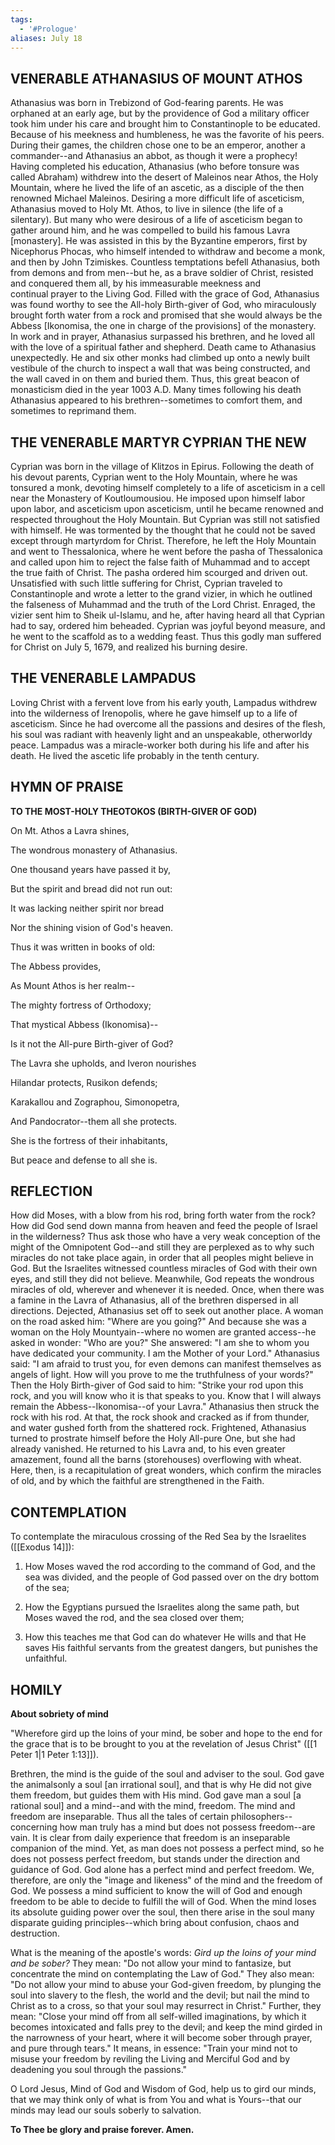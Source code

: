 ```yaml
---
tags:
  - '#Prologue'
aliases: July 18
---
```


## VENERABLE ATHANASIUS OF MOUNT ATHOS

Athanasius was born in Trebizond of God-fearing parents. He was orphaned at an early age, but by the providence of God a military officer took him under his care and brought him to Constantinople to be educated. Because of his meekness and humbleness, he was the favorite of his peers. During their games, the children chose one to be an emperor, another a commander--and Athanasius an abbot, as though it were a prophecy! Having completed his education, Athanasius (who before tonsure was called Abraham) withdrew into the desert of Maleinos near Athos, the Holy Mountain, where he lived the life of an ascetic, as a disciple of the then renowned Michael Maleinos. Desiring a more difficult life of asceticism, Athanasius moved to Holy Mt. Athos, to live in silence (the life of a silentary). But many who were desirous of a life of asceticism began to gather around him, and he was compelled to build his famous Lavra [monastery]. He was assisted in this by the Byzantine emperors, first by Nicephorus Phocas, who himself intended to withdraw and become a monk, and then by John Tzimiskes. Countless temptations befell Athanasius, both from demons and from men--but he, as a brave soldier of Christ, resisted and conquered them all, by his immeasurable meekness and continual prayer to the Living God. Filled with the grace of God, Athanasius was found worthy to see the All-holy Birth-giver of God, who miraculously brought forth water from a rock and promised that she would always be the Abbess [Ikonomisa, the one in charge of the provisions] of the monastery. In work and in prayer, Athanasius surpassed his brethren, and he loved all with the love of a spiritual father and shepherd. Death came to Athanasius unexpectedly. He and six other monks had climbed up onto a newly built vestibule of the church to inspect a wall that was being constructed, and the wall caved in on them and buried them. Thus, this great beacon of monasticism died in the year 1003 A.D. Many times following his death Athanasius appeared to his brethren--sometimes to comfort them, and sometimes to reprimand them.

## THE VENERABLE MARTYR CYPRIAN THE NEW

Cyprian was born in the village of Klitzos in Epirus. Following the death of his devout parents, Cyprian went to the Holy Mountain, where he was tonsured a monk, devoting himself completely to a life of asceticism in a cell near the Monastery of Koutloumousiou. He imposed upon himself labor upon labor, and asceticism upon asceticism, until he became renowned and respected throughout the Holy Mountain. But Cyprian was still not satisfied with himself. He was tormented by the thought that he could not be saved except through martyrdom for Christ. Therefore, he left the Holy Mountain and went to Thessalonica, where he went before the pasha of Thessalonica and called upon him to reject the false faith of Muhammad and to accept the true faith of Christ. The pasha ordered him scourged and driven out. Unsatisfied with such little suffering for Christ, Cyprian traveled to Constantinople and wrote a letter to the grand vizier, in which he outlined the falseness of Muhammad and the truth of the Lord Christ. Enraged, the vizier sent him to Sheik ul-Islamu, and he, after having heard all that Cyprian had to say, ordered him beheaded. Cyprian was joyful beyond measure, and he went to the scaffold as to a wedding feast. Thus this godly man suffered for Christ on July 5, 1679, and realized his burning desire.

## THE VENERABLE LAMPADUS

Loving Christ with a fervent love from his early youth, Lampadus withdrew into the wilderness of Irenopolis, where he gave himself up to a life of asceticism. Since he had overcome all the passions and desires of the flesh, his soul was radiant with heavenly light and an unspeakable, otherworldy peace. Lampadus was a miracle-worker both during his life and after his death. He lived the ascetic life probably in the tenth century.

## HYMN OF PRAISE

**TO THE MOST-HOLY THEOTOKOS (BIRTH-GIVER OF GOD)**

On Mt. Athos a Lavra shines,

The wondrous monastery of Athanasius.

One thousand years have passed it by,

But the spirit and bread did not run out:

It was lacking neither spirit nor bread

Nor the shining vision of God's heaven.

Thus it was written in books of old:

The Abbess provides,

As Mount Athos is her realm--

The mighty fortress of Orthodoxy;

That mystical Abbess (Ikonomisa)--

Is it not the All-pure Birth-giver of God?

The Lavra she upholds, and Iveron nourishes

Hilandar protects, Rusikon defends;

Karakallou and Zographou, Simonopetra,

And Pandocrator--them all she protects.

She is the fortress of their inhabitants,

But peace and defense to all she is.

## REFLECTION

How did Moses, with a blow from his rod, bring forth water from the rock? How did God send down manna from heaven and feed the people of Israel in the wilderness? Thus ask those who have a very weak conception of the might of the Omnipotent God--and still they are perplexed as to why such miracles do not take place again, in order that all peoples might believe in God. But the Israelites witnessed countless miracles of God with their own eyes, and still they did not believe. Meanwhile, God repeats the wondrous miracles of old, wherever and whenever it is needed. Once, when there was a famine in the Lavra of Athanasius, all of the brethren dispersed in all directions. Dejected, Athanasius set off to seek out another place. A woman on the road asked him: "Where are you going?" And because she was a woman on the Holy Mountyain--where no women are granted access--he asked in wonder: "Who are you?" She answered: "I am she to whom you have dedicated your community. I am the Mother of your Lord." Athanasius said: "I am afraid to trust you, for even demons can manifest themselves as angels of light. How will you prove to me the truthfulness of your words?" Then the Holy Birth-giver of God said to him: "Strike your rod upon this rock, and you will know who it is that speaks to you. Know that I will always remain the Abbess--Ikonomisa--of your Lavra." Athanasius then struck the rock with his rod. At that, the rock shook and cracked as if from thunder, and water gushed forth from the shattered rock. Frightened, Athanasius turned to prostrate himself before the Holy All-pure One, but she had already vanished. He returned to his Lavra and, to his even greater amazement, found all the barns (storehouses) overflowing with wheat. Here, then, is a recapitulation of great wonders, which confirm the miracles of old, and by which the faithful are strengthened in the Faith.

## CONTEMPLATION

To contemplate the miraculous crossing of the Red Sea by the Israelites ([[Exodus 14]]):

1.  How Moses waved the rod according to the command of God, and the sea was divided, and the people of God passed over on the dry bottom of the sea;

1.  How the Egyptians pursued the Israelites along the same path, but Moses waved the rod, and the sea closed over them;

1.  How this teaches me that God can do whatever He wills and that He saves His faithful servants from the greatest dangers, but punishes the unfaithful.

## HOMILY

**About sobriety of mind**

"Wherefore gird up the loins of your mind, be sober and hope to the end for the grace that is to be brought to you at the revelation of Jesus Christ" ([[1 Peter 1|1 Peter 1:13]]).

Brethren, the mind is the guide of the soul and adviser to the soul. God gave the animalsonly a soul [an irrational soul], and that is why He did not give them freedom, but guides them with His mind. God gave man a soul [a rational soul] and a mind--and with the mind, freedom. The mind and freedom are inseparable. Thus all the tales of certain philosophers--concerning how man truly has a mind but does not possess freedom--are vain. It is clear from daily experience that freedom is an inseparable companion of the mind. Yet, as man does not possess a perfect mind, so he does not possess perfect freedom, but stands under the direction and guidance of God. God alone has a perfect mind and perfect freedom. We, therefore, are only the "image and likeness" of the mind and the freedom of God. We possess a mind sufficient to know the will of God and enough freedom to be able to decide to fulfill the will of God. When the mind loses its absolute guiding power over the soul, then there arise in the soul many disparate guiding principles--which bring about confusion, chaos and destruction.

What is the meaning of the apostle's words: _Gird up the loins of your mind and be sober?_ They mean: "Do not allow your mind to fantasize, but concentrate the mind on contemplating the Law of God." They also mean: "Do not allow your mind to abuse your God-given freedom, by plunging the soul into slavery to the flesh, the world and the devil; but nail the mind to Christ as to a cross, so that your soul may resurrect in Christ." Further, they mean: "Close your mind off from all self-willed imaginations, by which it becomes intoxicated and falls prey to the devil; and keep the mind girded in the narrowness of your heart, where it will become sober through prayer, and pure through tears." It means, in essence: "Train your mind not to misuse your freedom by reviling the Living and Merciful God and by deadening you soul through the passions."

O Lord Jesus, Mind of God and Wisdom of God, help us to gird our minds, that we may think only of what is from You and what is Yours--that our minds may lead our souls soberly to salvation.

**To Thee be glory and praise forever. Amen.**
